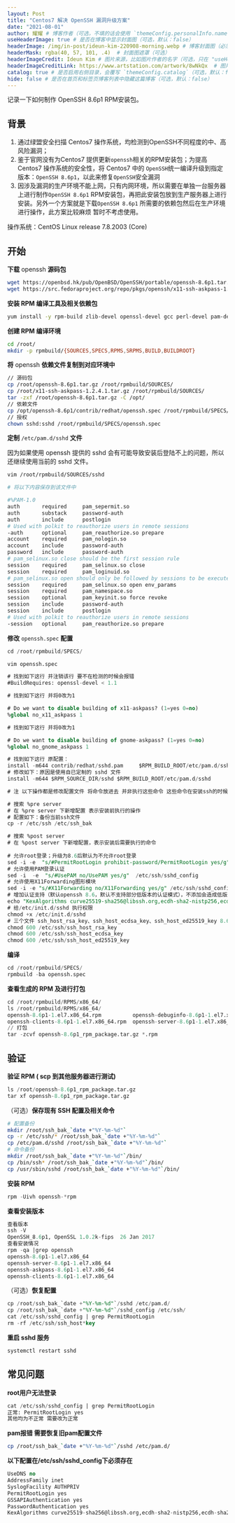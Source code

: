 ```yaml
---
layout: Post
title: "Centos7 解决 OpenSSH 漏洞升级方案"
date: "2021-08-01"
author: 耀耀 # 博客作者（可选，不填的话会使用 `themeConfig.personalInfo.name`）
useHeaderImage: true # 是否在博客中显示封面图（可选，默认：false）
headerImage: /img/in-post/ideun-kim-220908-morning.webp # 博客封面图（必须，即使上一项选了 false，因为图片也需要在首页显示）
headerMask: rgba(40, 57, 101, .4)  # 封面图遮罩（可选）
headerImageCredit: Ideun Kim # 图片来源，比如图片作者的名字（可选，只在 "useHeaderImage: true" 时有效）
headerImageCreditLink: https://www.artstation.com/artwork/8wNkQx  # 图片来源的链接（可选，只在 "useHeaderImage: true" 时有效）
catalog: true # 是否启用右侧目录，会覆写 `themeConfig.catalog`（可选，默认：false）
hide: false # 是否在首页和标签页博客列表中隐藏这篇博客（可选，默认：false）
---
```


记录一下如何制作 OpenSSH 8.6p1 RPM安装包。

<!-- more -->

## 背景

1. 通过绿盟安全扫描 Centos7 操作系统，均检测到OpenSSH不同程度的中、高风险漏洞；
2. 鉴于官网没有为Centos7 提供更新`openssh`相关的RPM安装包；为提高 Centos7 操作系统的安全性，将 Centos7 中的 `OpenSSH`统一编译升级到指定版本：`OpenSSH 8.6p1`，以此来修复`OpenSSH`安全漏洞
3. 因涉及漏洞的生产环境不能上网，只有内网环境，所以需要在单独一台服务器上进行制作`OpenSSH 8.6p1` RPM安装包，再把此安装包放到生产服务器上进行安装。另外一个方案就是下载`OpenSSH 8.6p1` 所需要的依赖包然后在生产环境进行操作，此方案比较麻烦 暂时不考虑使用。

操作系统：CentOS Linux release 7.8.2003 (Core)

## 开始

**下载** openssh **源码包**

```bash
wget https://openbsd.hk/pub/OpenBSD/OpenSSH/portable/openssh-8.6p1.tar.gz
wget https://src.fedoraproject.org/repo/pkgs/openssh/x11-ssh-askpass-1.2.4.1.tar.gz/8f2e41f3f7eaa8543a2440454637f3c3/x11-ssh-askpass-1.2.4.1.tar.gz
```

**安装 RPM 编译工具及相关依赖包**

```bash
yum install -y rpm-build zlib-devel openssl-devel gcc perl-devel pam-devel
```

**创建 RPM 编译环境** 

```bash
cd /root/
mkdir -p rpmbuild/{SOURCES,SPECS,RPMS,SRPMS,BUILD,BUILDROOT}
```

**将** openssh **依赖文件复制到对应环境中**

```bash
// 源码包
cp /root/openssh-8.6p1.tar.gz /root/rpmbuild/SOURCES/
cp /root/x11-ssh-askpass-1.2.4.1.tar.gz /root/rpmbuild/SOURCES/
tar -zxf /root/openssh-8.6p1.tar.gz -C /opt/
// 依赖文件
cp /opt/openssh-8.6p1/contrib/redhat/openssh.spec /root/rpmbuild/SPECS/
// 授权
chown sshd:sshd /root/rpmbuild/SPECS/openssh.spec
```

**定制** `/etc/pam.d/sshd`  **文件**

因为如果使用 openssh 提供的 sshd 会有可能导致安装后登陆不上的问题，所以还继续使用当前的 sshd 文件。

```bash
vim /root/rpmbuild/SOURCES/sshd

# 将以下内容保存到该文件中

#%PAM-1.0
auth       required     pam_sepermit.so
auth       substack     password-auth
auth       include      postlogin
# Used with polkit to reauthorize users in remote sessions
-auth      optional     pam_reauthorize.so prepare
account    required     pam_nologin.so
account    include      password-auth
password   include      password-auth
# pam_selinux.so close should be the first session rule
session    required     pam_selinux.so close
session    required     pam_loginuid.so
# pam_selinux.so open should only be followed by sessions to be executed in the user context
session    required     pam_selinux.so open env_params
session    required     pam_namespace.so
session    optional     pam_keyinit.so force revoke
session    include      password-auth
session    include      postlogin
# Used with polkit to reauthorize users in remote sessions
-session   optional     pam_reauthorize.so prepare
```

**修改** `openssh.spec` **配置**

```sql
cd /root/rpmbuild/SPECS/

vim openssh.spec

# 找到如下这行 并注销该行 要不在检测的时候会报错
#BuildRequires: openssl-devel < 1.1

# 找到如下这行 并将0改为1

# Do we want to disable building of x11-askpass? (1=yes 0=no)
%global no_x11_askpass 1

# 找到如下这行 并将0改为1

# Do we want to disable building of gnome-askpass? (1=yes 0=no)
%global no_gnome_askpass 1

# 找到如下这行 原配置：
install -m644 contrib/redhat/sshd.pam     $RPM_BUILD_ROOT/etc/pam.d/sshd
# 修改如下：原因是使用自已定制的 sshd 文件
install -m644 $RPM_SOURCE_DIR/sshd $RPM_BUILD_ROOT/etc/pam.d/sshd

# 注 以下操作都是修改配置文件 将命令放进去 并非执行这些命令 这些命令在安装ssh的时候 会根据spec文件进行执行

# 搜索 %pre server
# 在 %pre server 下新增配置 表示安装前执行的操作
# 配置如下：备份当前ssh文件
cp -r /etc/ssh /etc/ssh_bak

# 搜索 %post server
# 在 %post server 下新增配置，表示安装后需要执行的命令
    
# 允许root登录；升级为8.6后默认为不允许root登录
sed -i -e  "s/#PermitRootLogin prohibit-password/PermitRootLogin yes/g"    /etc/ssh/sshd_config
# 允许使用PAM登录认证
sed -i  -e  "s/#UsePAM no/UsePAM yes/g"  /etc/ssh/sshd_config
# 允许使用X11Forwarding图形模块
sed -i -e "s/#X11Forwarding no/X11Forwarding yes/g" /etc/ssh/sshd_config
# 增加认证支持（默认openssh 8.6，默认不支持部分低版本的认证模式），不添加会造成低版本的连接器如：CRT等，客户端连接失败
echo "KexAlgorithms curve25519-sha256@libssh.org,ecdh-sha2-nistp256,ecdh-sha2-nistp384,ecdh-sha2-nistp521,diffie-hellman-group14-sha1" >>/etc/ssh/sshd_config
# 给/etc/init.d/sshd 执行权限
chmod +x /etc/init.d/sshd
# 三个文件 ssh_host_rsa_key、ssh_host_ecdsa_key、ssh_host_ed25519_key 8.6版本缩小了权限，只允许root查看，否者启动sshd服务会报错
chmod 600 /etc/ssh/ssh_host_rsa_key
chmod 600 /etc/ssh/ssh_host_ecdsa_key
chmod 600 /etc/ssh/ssh_host_ed25519_key
```

**编译**

```sql
cd /root/rpmbuild/SPECS/
rpmbuild -ba openssh.spec
```

**查看生成的 RPM 及进行打包**

```sql
cd /root/rpmbuild/RPMS/x86_64/
ls /root/rpmbuild/RPMS/x86_64/
openssh-8.6p1-1.el7.x86_64.rpm          openssh-debuginfo-8.6p1-1.el7.x86_64.rpm
openssh-clients-8.6p1-1.el7.x86_64.rpm  openssh-server-8.6p1-1.el7.x86_64.rpm
// 打包
tar -zcvf openssh-8.6p1_rpm_package.tar.gz *.rpm
```

## 验证

**验证 RPM ( scp 到其他服务器进行测试)**

```sql
ls /root/openssh-8.6p1_rpm_package.tar.gz
tar xf openssh-8.6p1_rpm_package.tar.gz
```

（可选）**保存现有 SSH 配置及相关命令**

```bash
# 配置备份
mkdir /root/ssh_bak_`date +"%Y-%m-%d"`
cp -r /etc/ssh/* /root/ssh_bak_`date +"%Y-%m-%d"`
cp /etc/pam.d/sshd /root/ssh_bak_`date +"%Y-%m-%d"`
# 命令备份
mkdir /root/ssh_bak_`date +"%Y-%m-%d"`/bin/
cp /bin/ssh* /root/ssh_bak_`date +"%Y-%m-%d"`/bin/
cp /usr/sbin/sshd /root/ssh_bak_`date +"%Y-%m-%d"`/bin/
```

**安装 RPM**

```sql
rpm -Uivh openssh-*rpm
```

**查看安装版本**

```sql
查看版本
ssh -V
OpenSSH_8.6p1, OpenSSL 1.0.2k-fips  26 Jan 2017
查看安装情况
rpm -qa |grep openssh
openssh-8.6p1-1.el7.x86_64
openssh-server-8.6p1-1.el7.x86_64
openssh-askpass-8.6p1-1.el7.x86_64
openssh-clients-8.6p1-1.el7.x86_64
```

（可选）**恢复配置**

```sql
cp /root/ssh_bak_`date +"%Y-%m-%d"`/sshd /etc/pam.d/
cp /root/ssh_bak_`date +"%Y-%m-%d"`/sshd_config /etc/ssh/
cat /etc/ssh/sshd_config | grep PermitRootLogin
rm -rf /etc/ssh/ssh_host*key
```

**重启 sshd 服务**

```sql
systemctl restart sshd
```

## 常见问题

**root用户无法登录**

```sql
cat /etc/ssh/sshd_config | grep PermitRootLogin
正常: PermitRootLogin yes
其他均为不正常 需要改为正常
```

**pam报错 需要恢复旧pam配置文件**

```bash
cp /root/ssh_bak_`date +"%Y-%m-%d"`/sshd /etc/pam.d/
```

**以下配置在/etc/ssh/sshd_config下必须存在**

```sql
UseDNS no
AddressFamily inet
SyslogFacility AUTHPRIV
PermitRootLogin yes
GSSAPIAuthentication yes
PasswordAuthentication yes
KexAlgorithms curve25519-sha256@libssh.org,ecdh-sha2-nistp256,ecdh-sha2-nistp384,ecdh-sha2-nistp521,diffie-hellman-group14-sha1
```
